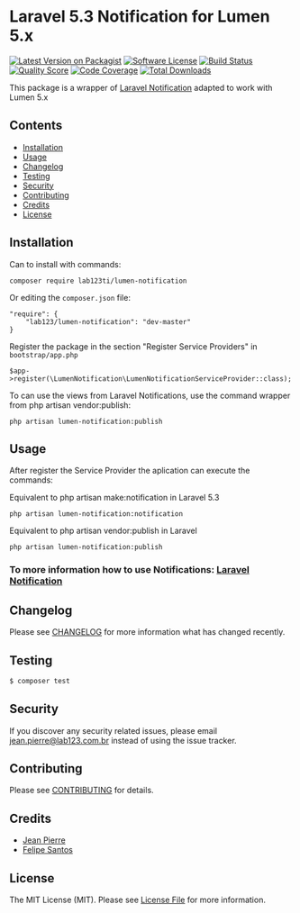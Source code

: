 # Laravel 5.3 Notification for Lumen 5.x #

[![Latest Version on Packagist](https://img.shields.io/packagist/v/lab123/lumen-notification.svg?style=flat-square)](https://packagist.org/packages/lab123/lumen-notification)
[![Software License](https://img.shields.io/badge/license-MIT-brightgreen.svg?style=flat-square)](LICENSE.md)
[![Build Status](https://img.shields.io/travis/lab123/lumen-notification/master.svg?style=flat-square)](https://travis-ci.org/lab123/lumen-notification)
[![Quality Score](https://img.shields.io/scrutinizer/g/lab123/lumen-notification.svg?style=flat-square)](https://scrutinizer-ci.com/g/lab123/lumen-notification)
[![Code Coverage](https://img.shields.io/scrutinizer/coverage/g/lab123/lumen-notification/master.svg?style=flat-square)](https://scrutinizer-ci.com/g/lab123/lumen-notification/?branch=master)
[![Total Downloads](https://img.shields.io/packagist/dt/lab123/lumen-notification.svg?style=flat-square)](https://packagist.org/packages/lab123/lumen-notification)

This package is a wrapper of [Laravel Notification](https://laravel.com/docs/5.3/notifications) adapted to work with Lumen 5.x

## Contents

- [Installation](#installation)
- [Usage](#usage)
- [Changelog](#changelog)
- [Testing](#testing)
- [Security](#security)
- [Contributing](#contributing)
- [Credits](#credits)
- [License](#license)

## Installation ##

Can to install with commands:

	composer require lab123ti/lumen-notification
	
Or editing the `composer.json` file:

	"require": {
    	"lab123/lumen-notification": "dev-master"
    }

Register the package in the section "Register Service Providers" in `bootstrap/app.php`

	$app->register(\LumenNotification\LumenNotificationServiceProvider::class);
	

To can use the views from Laravel Notifications, use the command wrapper from php artisan vendor:publish:

	php artisan lumen-notification:publish
	

## Usage

After register the Service Provider the aplication can execute the commands:

Equivalent to php artisan make:notification in Laravel 5.3
 
	php artisan lumen-notification:notification
	
Equivalent to php artisan vendor:publish in Laravel
 
	php artisan lumen-notification:publish
	
### To more information how to use Notifications: [Laravel Notification](https://laravel.com/docs/5.3/notifications) ###

## Changelog

Please see [CHANGELOG](CHANGELOG.md) for more information what has changed recently.

## Testing

``` bash
$ composer test
```

## Security

If you discover any security related issues, please email jean.pierre@lab123.com.br instead of using the issue tracker.

## Contributing

Please see [CONTRIBUTING](CONTRIBUTING.md) for details.

## Credits

- [Jean Pierre](https://github.com/jeanpfs)
- [Felipe Santos](https://github.com/felipeds2)

## License

The MIT License (MIT). Please see [License File](LICENSE.md) for more information.